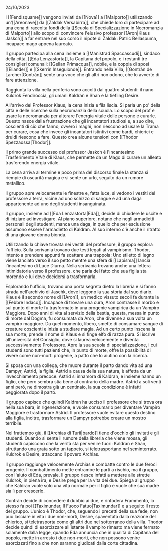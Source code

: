 24/10/2023

I [[Fendisquame]] vengono inviati da [[Nova]] a [[Malporto]] utilizzando un'[[Areonave]] da [[Zaldak Versabirra]], che chiede loro di partecipare ad una cena di raccolta fondi della [[Scuola di Specializzazione in Necromanzia di Malporto]] allo scopo di convincere l'elusivo professor [[Aron|Klaus Jaskch]] a far entrare nel suo corso il nipote di Zaldak: Patric Bellaspuma, incapace mago appena laureato. 

Il gruppo partecipa alla cena insieme a [[Manistrad Spaccascudi]], sindaco della città, [[Eda Lenzastorta]], la Capitana del popolo, e i restanti tre consiglieri comunali: [[Gellan Primacqua]], nobile, e la coppia di sposi [[Eliander]] e [[Skerrin Inseguionde]]. Entrando nella Villa, [[Gontràn de Larcher|Gontràn]] sente una voce che gli altri non odono, che lo avverte di fare attenzione. 

Raggiunta la villa nella periferia sono accolti dai quattro studenti: il nano Kuldrok Fendiroccia, gli umani Kaldran e Shan e la tiefling Desire. 

All'arrivo del Professor Klaus, la cena inizia e fila liscia. Si parla un po' della città e delle ricerche sulla necromanzia della scuola. Lo scopo del prof è usare la necromanzia per alterare l'energia vitale delle persone e curarle. Questo nasce dalla frustrazione che gli incantatori studiosi e, a suo dire, coscienti di ciò che fanno, ovvero i maghi, non riescono ad usare la Trama per curare, cosa che invece gli incantatori istintivi come bardi, chierici e druidi riescono a fare. 
Questo crea alcune tensioni con [[Thodor Spezzaossa|Thodor]]. 

Il primo grande successo del professor Jaskch è l'incantesimo Trasferimento Vitale di Klaus, che permette da un Mago di curare un alleato trasferendo energia vitale. 

La cena arriva al termine e poco prima del discorso finale la stanza si riempie di oscurità magica e si sente un urlo, seguito da un rumore metallico.

Il gruppo apre velocemente le finestre e, fatta luce, si vedono i vestiti del professore a terra, vicine ad uno schizzo di sangue e ad una daga appartenente ad uno degli studenti insanguinata.

Il gruppo, insieme ad [[Eda Lenzastorta|Eda]], decide di chiudere le uscite e di iniziare ad investigare. Al piano superiore, notano che negli armadietti personali degli studenti, manca una daga, in quello che per esclusione assumono essere l'armadietto di Kaldran. Al suo interno c'è anche il ritratto di una giovane donna bionda.

Utilizzando la chiave trovata nei vestiti del professore, il gruppo esplora l'ufficio. Sulla scrivania trovano due testi legati al vampirismo. Thodor, intento a prendere appunti fa scattare una trappola: Uno stiletto di legno viene lanciato verso il suo petto mentre una sfera di [[Lapisma]] lancia l'incantesimo di Luce Diurna. 
Nella scrivania trovano anche una lettera intimidatoria verso il professore, che parla del fatto che sua figlia sta morendo e lui deve decidersi a trasformarla. 

Esplorando l'ufficio, trovano una porta segreta dietro la libreria e si fanno strada nell'archivio di Jaschk, dove leggono la sua storia dal suo diario. Klaus è il secondo nome di [[Aron]], un medico vissuto secoli fa durante la [[Febbre Indaco]]. Incapace di trovare una cura, Aron contrasse il morbo e sul punto di morte fu trasformato in una progenie vampirica da un Vampiro Maggiore. Dopo anni di vita al servizio della bestia, questa, messa in punto di morte dal Dogma, fu consumata da Aron, che divenne a sua volta un vampiro maggiore. Da quel momento, libero, smette di consumare sangue di creature coscienti e inizia a studiare magia. Ad un certo punto inscena la sua morte, prende il nome di Klaus e si finge elfo di razza pura. Si iscrive all'università del Consiglio, dove si laurea velocemente e diventa successivamente Professore. 
Apre la sua scuola di specializzazione, i cui studenti sono tutti pazienti che, in punto di morte, offre la possibilità di vivere come non-morti progenie, a patto che lo aiutino con la ricerca.

Si sposa con una collega, che muore durante il parto dando vita ad una Dampyr, Astrid, la figlia.
Astrid a causa della sua natura, è affetta da un invecchiamento precoce. Astrid si innamora di Kaldran, e insieme hanno un figlio, che però sembra stia bene al contrario della madre.
Astrid a soli venti anni però, ne dimostra già un centinaio, la sua condizione è infatti peggiorata dopo il parto.

Il gruppo capisce che quindi Kaldran ha ucciso il professore che si trova ora nella sua bara, in rigenerazione, e vuole consumarlo per diventare Vampiro Maggiore e trasformare Astrid.
Il professore vuole evitare questo destino alla figlia, inoltre, trasformare un Dampyr potrebbe creare un mostro terribile.

Nel frattempo giù, il [[Archias di Turii|bardo]] tiene d'occhio gli invitati e gli studenti. Quando si sente il rumore della libreria che viene mossa, gli studenti capiscono che la verità sta per venire fuori: Kaldran e Shan, sfruttando una grata sotto un tappeto, si teletrasportano nel seminterrato. Kuldrok e Desire, attaccano il povero Archias. 

Il gruppo raggiunge velocemente Archias e combatte contro le due feroci progenie. Il combattimento mette entrambe le parti a rischio, ma il gruppo, con l'aiuto di Eda, prevale. Il gruppo riesce infatti a mettere alle strette Kuldrok, in piena ira, e Desire prega per la vita dei due. Spiega al gruppo che Kaldran vuole solo una vita normale per il figlio e vuole che sua madre sia lì per crescerlo. 

Gontràn decide di concedere il dubbio ai due, e rinfodera Frammento, lo stesso fa poi [[Taximundar, Il Fuoco Fatuo|Taximundar]] e a seguito il resto del gruppo. L'unico è Thodor, che, seguendo i precetti della sua fede, non può lasciare in vita i due non-morti, Desire, spaventata dalla reazione del chierico, si teletrasporta come gli altri due nel sotterraneo della villa. Thodor decide quindi di esorcizzare all'istante il vampiro rimasto ma viene fermato solamente dalla legge, quando Eda annuncia che in qualità di Capitana del popolo, mette in arresto i due non-morti, che non possono venire esorcizzati fino a che non saranno giudicati dalla corte cittadina.